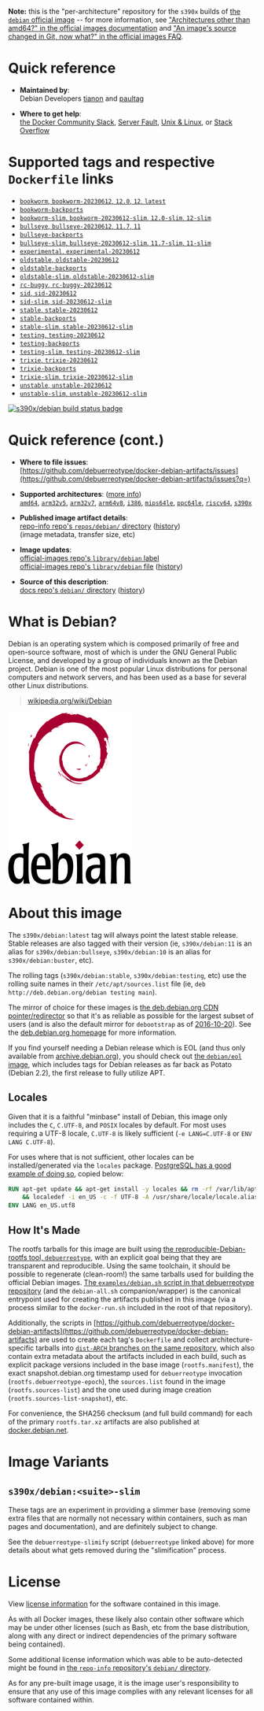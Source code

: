 <!--

********************************************************************************

WARNING:

    DO NOT EDIT "debian/README.md"

    IT IS AUTO-GENERATED

    (from the other files in "debian/" combined with a set of templates)

********************************************************************************

-->

**Note:** this is the "per-architecture" repository for the `s390x` builds of [the `debian` official image](https://hub.docker.com/_/debian) -- for more information, see ["Architectures other than amd64?" in the official images documentation](https://github.com/docker-library/official-images#architectures-other-than-amd64) and ["An image's source changed in Git, now what?" in the official images FAQ](https://github.com/docker-library/faq#an-images-source-changed-in-git-now-what).

# Quick reference

-	**Maintained by**:  
	Debian Developers [tianon](https://qa.debian.org/developer.php?login=tianon) and [paultag](https://qa.debian.org/developer.php?login=paultag)

-	**Where to get help**:  
	[the Docker Community Slack](https://dockr.ly/comm-slack), [Server Fault](https://serverfault.com/help/on-topic), [Unix & Linux](https://unix.stackexchange.com/help/on-topic), or [Stack Overflow](https://stackoverflow.com/help/on-topic)

# Supported tags and respective `Dockerfile` links

-	[`bookworm`, `bookworm-20230612`, `12.0`, `12`, `latest`](https://github.com/debuerreotype/docker-debian-artifacts/blob/6159f52cd28026c3e8e3c50b51d28bfc71e2427a/bookworm/Dockerfile)
-	[`bookworm-backports`](https://github.com/debuerreotype/docker-debian-artifacts/blob/6159f52cd28026c3e8e3c50b51d28bfc71e2427a/bookworm/backports/Dockerfile)
-	[`bookworm-slim`, `bookworm-20230612-slim`, `12.0-slim`, `12-slim`](https://github.com/debuerreotype/docker-debian-artifacts/blob/6159f52cd28026c3e8e3c50b51d28bfc71e2427a/bookworm/slim/Dockerfile)
-	[`bullseye`, `bullseye-20230612`, `11.7`, `11`](https://github.com/debuerreotype/docker-debian-artifacts/blob/6159f52cd28026c3e8e3c50b51d28bfc71e2427a/bullseye/Dockerfile)
-	[`bullseye-backports`](https://github.com/debuerreotype/docker-debian-artifacts/blob/6159f52cd28026c3e8e3c50b51d28bfc71e2427a/bullseye/backports/Dockerfile)
-	[`bullseye-slim`, `bullseye-20230612-slim`, `11.7-slim`, `11-slim`](https://github.com/debuerreotype/docker-debian-artifacts/blob/6159f52cd28026c3e8e3c50b51d28bfc71e2427a/bullseye/slim/Dockerfile)
-	[`experimental`, `experimental-20230612`](https://github.com/debuerreotype/docker-debian-artifacts/blob/6159f52cd28026c3e8e3c50b51d28bfc71e2427a/experimental/Dockerfile)
-	[`oldstable`, `oldstable-20230612`](https://github.com/debuerreotype/docker-debian-artifacts/blob/6159f52cd28026c3e8e3c50b51d28bfc71e2427a/oldstable/Dockerfile)
-	[`oldstable-backports`](https://github.com/debuerreotype/docker-debian-artifacts/blob/6159f52cd28026c3e8e3c50b51d28bfc71e2427a/oldstable/backports/Dockerfile)
-	[`oldstable-slim`, `oldstable-20230612-slim`](https://github.com/debuerreotype/docker-debian-artifacts/blob/6159f52cd28026c3e8e3c50b51d28bfc71e2427a/oldstable/slim/Dockerfile)
-	[`rc-buggy`, `rc-buggy-20230612`](https://github.com/debuerreotype/docker-debian-artifacts/blob/6159f52cd28026c3e8e3c50b51d28bfc71e2427a/rc-buggy/Dockerfile)
-	[`sid`, `sid-20230612`](https://github.com/debuerreotype/docker-debian-artifacts/blob/6159f52cd28026c3e8e3c50b51d28bfc71e2427a/sid/Dockerfile)
-	[`sid-slim`, `sid-20230612-slim`](https://github.com/debuerreotype/docker-debian-artifacts/blob/6159f52cd28026c3e8e3c50b51d28bfc71e2427a/sid/slim/Dockerfile)
-	[`stable`, `stable-20230612`](https://github.com/debuerreotype/docker-debian-artifacts/blob/6159f52cd28026c3e8e3c50b51d28bfc71e2427a/stable/Dockerfile)
-	[`stable-backports`](https://github.com/debuerreotype/docker-debian-artifacts/blob/6159f52cd28026c3e8e3c50b51d28bfc71e2427a/stable/backports/Dockerfile)
-	[`stable-slim`, `stable-20230612-slim`](https://github.com/debuerreotype/docker-debian-artifacts/blob/6159f52cd28026c3e8e3c50b51d28bfc71e2427a/stable/slim/Dockerfile)
-	[`testing`, `testing-20230612`](https://github.com/debuerreotype/docker-debian-artifacts/blob/6159f52cd28026c3e8e3c50b51d28bfc71e2427a/testing/Dockerfile)
-	[`testing-backports`](https://github.com/debuerreotype/docker-debian-artifacts/blob/6159f52cd28026c3e8e3c50b51d28bfc71e2427a/testing/backports/Dockerfile)
-	[`testing-slim`, `testing-20230612-slim`](https://github.com/debuerreotype/docker-debian-artifacts/blob/6159f52cd28026c3e8e3c50b51d28bfc71e2427a/testing/slim/Dockerfile)
-	[`trixie`, `trixie-20230612`](https://github.com/debuerreotype/docker-debian-artifacts/blob/6159f52cd28026c3e8e3c50b51d28bfc71e2427a/trixie/Dockerfile)
-	[`trixie-backports`](https://github.com/debuerreotype/docker-debian-artifacts/blob/6159f52cd28026c3e8e3c50b51d28bfc71e2427a/trixie/backports/Dockerfile)
-	[`trixie-slim`, `trixie-20230612-slim`](https://github.com/debuerreotype/docker-debian-artifacts/blob/6159f52cd28026c3e8e3c50b51d28bfc71e2427a/trixie/slim/Dockerfile)
-	[`unstable`, `unstable-20230612`](https://github.com/debuerreotype/docker-debian-artifacts/blob/6159f52cd28026c3e8e3c50b51d28bfc71e2427a/unstable/Dockerfile)
-	[`unstable-slim`, `unstable-20230612-slim`](https://github.com/debuerreotype/docker-debian-artifacts/blob/6159f52cd28026c3e8e3c50b51d28bfc71e2427a/unstable/slim/Dockerfile)

[![s390x/debian build status badge](https://img.shields.io/jenkins/s/https/doi-janky.infosiftr.net/job/multiarch/job/s390x/job/debian.svg?label=s390x/debian%20%20build%20job)](https://doi-janky.infosiftr.net/job/multiarch/job/s390x/job/debian/)

# Quick reference (cont.)

-	**Where to file issues**:  
	[https://github.com/debuerreotype/docker-debian-artifacts/issues](https://github.com/debuerreotype/docker-debian-artifacts/issues?q=)

-	**Supported architectures**: ([more info](https://github.com/docker-library/official-images#architectures-other-than-amd64))  
	[`amd64`](https://hub.docker.com/r/amd64/debian/), [`arm32v5`](https://hub.docker.com/r/arm32v5/debian/), [`arm32v7`](https://hub.docker.com/r/arm32v7/debian/), [`arm64v8`](https://hub.docker.com/r/arm64v8/debian/), [`i386`](https://hub.docker.com/r/i386/debian/), [`mips64le`](https://hub.docker.com/r/mips64le/debian/), [`ppc64le`](https://hub.docker.com/r/ppc64le/debian/), [`riscv64`](https://hub.docker.com/r/riscv64/debian/), [`s390x`](https://hub.docker.com/r/s390x/debian/)

-	**Published image artifact details**:  
	[repo-info repo's `repos/debian/` directory](https://github.com/docker-library/repo-info/blob/master/repos/debian) ([history](https://github.com/docker-library/repo-info/commits/master/repos/debian))  
	(image metadata, transfer size, etc)

-	**Image updates**:  
	[official-images repo's `library/debian` label](https://github.com/docker-library/official-images/issues?q=label%3Alibrary%2Fdebian)  
	[official-images repo's `library/debian` file](https://github.com/docker-library/official-images/blob/master/library/debian) ([history](https://github.com/docker-library/official-images/commits/master/library/debian))

-	**Source of this description**:  
	[docs repo's `debian/` directory](https://github.com/docker-library/docs/tree/master/debian) ([history](https://github.com/docker-library/docs/commits/master/debian))

# What is Debian?

Debian is an operating system which is composed primarily of free and open-source software, most of which is under the GNU General Public License, and developed by a group of individuals known as the Debian project. Debian is one of the most popular Linux distributions for personal computers and network servers, and has been used as a base for several other Linux distributions.

> [wikipedia.org/wiki/Debian](https://en.wikipedia.org/wiki/Debian)

![logo](https://raw.githubusercontent.com/docker-library/docs/b449be7df57e9ed9086bb5821bfb5d6cdc5d67a4/debian/logo.png)

# About this image

The `s390x/debian:latest` tag will always point the latest stable release. Stable releases are also tagged with their version (ie, `s390x/debian:11` is an alias for `s390x/debian:bullseye`, `s390x/debian:10` is an alias for `s390x/debian:buster`, etc).

The rolling tags (`s390x/debian:stable`, `s390x/debian:testing`, etc) use the rolling suite names in their `/etc/apt/sources.list` file (ie, `deb http://deb.debian.org/debian testing main`).

The mirror of choice for these images is [the deb.debian.org CDN pointer/redirector](https://deb.debian.org) so that it's as reliable as possible for the largest subset of users (and is also the default mirror for `debootstrap` as of [2016-10-20](https://anonscm.debian.org/cgit/d-i/debootstrap.git/commit/?id=9e8bc60ad1ccf3a25ce7890526b70059f3e770de)). See the [deb.debian.org homepage](https://deb.debian.org) for more information.

If you find yourself needing a Debian release which is EOL (and thus only available from [archive.debian.org](http://archive.debian.org)), you should check out [the `debian/eol` image](https://hub.docker.com/r/debian/eol/), which includes tags for Debian releases as far back as Potato (Debian 2.2), the first release to fully utilize APT.

## Locales

Given that it is a faithful "minbase" install of Debian, this image only includes the `C`, `C.UTF-8`, and `POSIX` locales by default. For most uses requiring a UTF-8 locale, `C.UTF-8` is likely sufficient (`-e LANG=C.UTF-8` or `ENV LANG C.UTF-8`).

For uses where that is not sufficient, other locales can be installed/generated via the `locales` package. [PostgreSQL has a good example of doing so](https://github.com/docker-library/postgres/blob/69bc540ecfffecce72d49fa7e4a46680350037f9/9.6/Dockerfile#L21-L24), copied below:

```dockerfile
RUN apt-get update && apt-get install -y locales && rm -rf /var/lib/apt/lists/* \
	&& localedef -i en_US -c -f UTF-8 -A /usr/share/locale/locale.alias en_US.UTF-8
ENV LANG en_US.utf8
```

## How It's Made

The rootfs tarballs for this image are built using [the reproducible-Debian-rootfs tool, `debuerreotype`](https://github.com/debuerreotype/debuerreotype), with an explicit goal being that they are transparent and reproducible. Using the same toolchain, it should be possible to regenerate (clean-room!) the same tarballs used for building the official Debian images. [The `examples/debian.sh` script in that debuerreotype repository](https://github.com/debuerreotype/debuerreotype/blob/master/examples/debian.sh) (and the `debian-all.sh` companion/wrapper) is the canonical entrypoint used for creating the artifacts published in this image (via a process similar to the `docker-run.sh` included in the root of that repository).

Additionally, the scripts in [https://github.com/debuerreotype/docker-debian-artifacts](https://github.com/debuerreotype/docker-debian-artifacts) are used to create each tag's `Dockerfile` and collect architecture-specific tarballs into [`dist-ARCH` branches on the same repository](https://github.com/debuerreotype/docker-debian-artifacts/branches), which also contain extra metadata about the artifacts included in each build, such as explicit package versions included in the base image (`rootfs.manifest`), the exact snapshot.debian.org timestamp used for `debuerreotype` invocation (`rootfs.debuerreotype-epoch`), the `sources.list` found in the image (`rootfs.sources-list`) and the one used during image creation (`rootfs.sources-list-snapshot`), etc.

For convenience, the SHA256 checksum (and full build command) for each of the primary `rootfs.tar.xz` artifacts are also published at [docker.debian.net](https://docker.debian.net/).

# Image Variants

## `s390x/debian:<suite>-slim`

These tags are an experiment in providing a slimmer base (removing some extra files that are normally not necessary within containers, such as man pages and documentation), and are definitely subject to change.

See the `debuerreotype-slimify` script (`debuerreotype` linked above) for more details about what gets removed during the "slimification" process.

# License

View [license information](https://www.debian.org/social_contract#guidelines) for the software contained in this image.

As with all Docker images, these likely also contain other software which may be under other licenses (such as Bash, etc from the base distribution, along with any direct or indirect dependencies of the primary software being contained).

Some additional license information which was able to be auto-detected might be found in [the `repo-info` repository's `debian/` directory](https://github.com/docker-library/repo-info/tree/master/repos/debian).

As for any pre-built image usage, it is the image user's responsibility to ensure that any use of this image complies with any relevant licenses for all software contained within.
